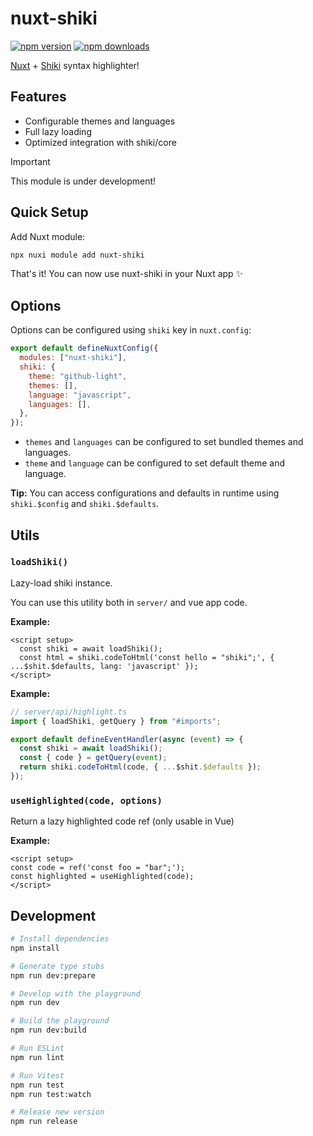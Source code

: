 # nuxt-shiki

<!-- automd:badges -->

[![npm version](https://img.shields.io/npm/v/nuxt-shiki)](https://npmjs.com/package/nuxt-shiki)
[![npm downloads](https://img.shields.io/npm/dm/nuxt-shiki)](https://npmjs.com/package/nuxt-shiki)

<!-- /automd -->

[Nuxt](https://nuxt.com/) + [Shiki](https://shiki.style/) syntax highlighter!

## Features

- Configurable themes and languages
- Full lazy loading
- Optimized integration with shiki/core

> [!IMPORTANT]
> This module is under development!

## Quick Setup

Add Nuxt module:

```bash
npx nuxi module add nuxt-shiki
```

That's it! You can now use nuxt-shiki in your Nuxt app ✨

## Options

Options can be configured using `shiki` key in `nuxt.config`:

```js
export default defineNuxtConfig({
  modules: ["nuxt-shiki"],
  shiki: {
    theme: "github-light",
    themes: [],
    language: "javascript",
    languages: [],
  },
});
```

- `themes` and `languages` can be configured to set bundled themes and languages.
- `theme` and `language` can be configured to set default theme and language.

**Tip:** You can access configurations and defaults in runtime using `shiki.$config` and `shiki.$defaults`.

## Utils

<!-- automd:jsdocs src=./src/runtime/index -->

### `loadShiki()`

Lazy-load shiki instance.

You can use this utility both in `server/` and vue app code.

**Example:**

```vue
<script setup>
  const shiki = await loadShiki();
  const html = shiki.codeToHtml('const hello = "shiki";', { ...$shit.$defaults, lang: 'javascript' });
</script>
```

**Example:**

```ts
// server/api/highlight.ts
import { loadShiki, getQuery } from "#imports";

export default defineEventHandler(async (event) => {
  const shiki = await loadShiki();
  const { code } = getQuery(event);
  return shiki.codeToHtml(code, { ...$shit.$defaults });
});
```

### `useHighlighted(code, options)`

Return a lazy highlighted code ref (only usable in Vue)

**Example:**

```vue
<script setup>
const code = ref('const foo = "bar";');
const highlighted = useHighlighted(code);
</script>
```


<!-- /automd -->

## Development

```bash
# Install dependencies
npm install

# Generate type stubs
npm run dev:prepare

# Develop with the playground
npm run dev

# Build the playground
npm run dev:build

# Run ESLint
npm run lint

# Run Vitest
npm run test
npm run test:watch

# Release new version
npm run release
```
